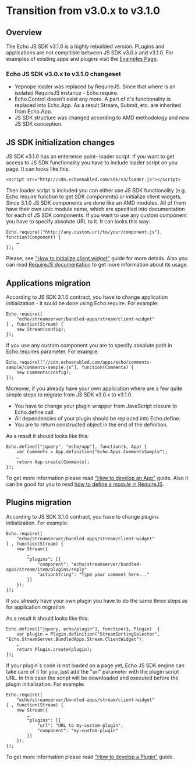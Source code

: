# Transition from v3.0.x to v3.1.0

## Overview

The Echo JS SDK v3.1.0 is a highly rebuilded version. PLugins and applications are not compitible between JS SDK v3.0.x and v3.1.0.
For examples of existing apps and plugins visit the [Examples Page](#!/example).

### Echo JS SDK v3.0.x to v3.1.0 changeset

- Yepnope loader was replaced by RequireJS.
Since that where is an isolated RequireJS instance - Echo.require.
- Echo.Control doesn't exist any more. A part of it's functionality is replaced into Echo.App.
As a result Stream, Submit, etc. are inherited from Echo.App.
- JS SDK structure was changed according to AMD methodology and new JS SDK conception.

## JS SDK initialization changes

JS SDK v3.1.0 has an enterence point- loader script. If you want to get access to JS SDK functionality you have to include loader script on you page. It can looks like this:

	<script src="http://cdn.echoenabled.com/sdk/v3/loader.js"></script>

Then loader script is included you can either use JS SDK functionality (e.g. Echo.require function to get SDK components) or initialize client widgets.
Since 3.1.0 JS SDK components are done like an AMD modules. All of them have their own unic module name, which are specified into documentation for each of JS SDK components.
If you want to use any custom component you have to specify absolute URL to it. It can looks this way:

	Echo.require(["http://any.custom.url/to/your/component.js"], function(Component) {
		…
	});	

Please, see ["How to initialize client widget"](#!/guide/how_to_initialize_client_widget) guide for more details. 
Also you can read [RequireJS documentation](http://requirejs.org/docs/api.html#usage) to get more information about its usage.

## Applications migration 

According to JS SDK 3.1.0 contract, you have to change application initialization - it sould be done using Echo.require. For example:

	Echo.require([
		"echo/streamserver/bundled-apps/stream/client-widget"
	] , function(Stream) {
		new Stream(config);
	});

If you use any custom component you are to specify absolute path in Echo.requires parameter. For example:

	Echo.require(["//cdn.echoenabled.com/apps/echo/comments-sample/comments-sample.js"], function(Comments) {
		new Comments(config);
	});

Moreover, if you already have your own application where are a few quite simple steps to migrate from JS SDK v3.0.x to v3.1.0.

- You have to change your plugin wrapper from JavaScript closure to Echo.define call.
- All dependencies of your plugin should be replaced into Echo.define.
- You are to return constructed object in the end of the definition.

As a result it should looks like this:

	Echo.define(["jquery", "echo/app"], function($, App) {
		var Comments = App.definition("Echo.Apps.CommentsSample");
		…
		return App.create(Comments);
	});

To get more information please read ["How to develop an App"](#!/guide/how_to_develop_app) guide.
Also it can be good for you to read [how to define a module in RequireJS](http://requirejs.org/docs/api.html#define).

## Plugins migration

According to JS SDK 3.1.0 contract, you have to change plugins initialization. For example:

	Echo.require([
		"echo/streamserver/bundled-apps/stream/client-widget"
	] , function(Stream) {
		new Stream({
			…
			"plugins": [{
				"component": "echo/streamserver/bundled-apps/stream/item/plugins/reply"
				"actionString": "Type your comment here..."
			}]
		});
	});

If you already have your own plugin you have to do the same three steps as for application migration

As a result it should looks like this:

	Echo.define(["jquery, echo/plugin"], function($, Plugin)  {
		var plugin = Plugin.definition("StreamSortingSelector", "Echo.StreamServer.BundledApps.Stream.ClientWidget");
		…
		return Plugin.create(plugin);
	});

If your plugin`s code is not loaded on a page yet, Echo JS SDK engine can take care of it for you, just add the "url" parameter with the plugin script URL. In this case the script will be downloaded and executed before the plugin initialization. For example:

	Echo.require([
		"echo/streamserver/bundled-apps/stream/client-widget"
	] , function(Stream) {
		new Stream({
			…
			"plugins": [{
				"url": "URL to my-custom-plugin",
				"component": "my-custom-plugin"
			}]
		});
	});

To get more information please read ["How to develop a Plugin"](#!/guide/how_to_develop_plugin) guide.

